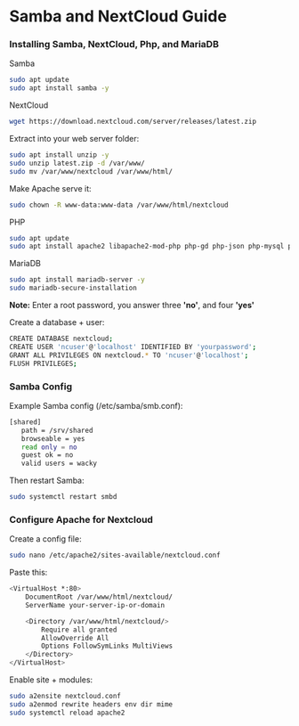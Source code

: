 # Samba and NextCloud Guide

### Installing Samba, NextCloud, Php, and MariaDB

Samba

```bash
sudo apt update
sudo apt install samba -y
```

NextCloud

```bash
wget https://download.nextcloud.com/server/releases/latest.zip
```

Extract into your web server folder:

```bash
sudo apt install unzip -y
sudo unzip latest.zip -d /var/www/
sudo mv /var/www/nextcloud /var/www/html/
```

Make Apache serve it:

```bash
sudo chown -R www-data:www-data /var/www/html/nextcloud
```

PHP

```bash
sudo apt update
sudo apt install apache2 libapache2-mod-php php-gd php-json php-mysql php-curl php-mbstring php-intl php-imagick php-xml php-zip php-bz2 php-gmp -y
```

MariaDB

```bash
sudo apt install mariadb-server -y
sudo mariadb-secure-installation
```

**Note:** Enter a root password, you answer three **'no'**, and four **'yes'**

Create a database + user:

```bash
CREATE DATABASE nextcloud;
CREATE USER 'ncuser'@'localhost' IDENTIFIED BY 'yourpassword';
GRANT ALL PRIVILEGES ON nextcloud.* TO 'ncuser'@'localhost';
FLUSH PRIVILEGES;
```

### Samba Config

Example Samba config (/etc/samba/smb.conf):

```bash
[shared]
   path = /srv/shared
   browseable = yes
   read only = no
   guest ok = no
   valid users = wacky
```

Then restart Samba:

```bash
sudo systemctl restart smbd
```

### Configure Apache for Nextcloud
Create a config file:
```bash
sudo nano /etc/apache2/sites-available/nextcloud.conf
```
Paste this:
```bash
<VirtualHost *:80>
    DocumentRoot /var/www/html/nextcloud/
    ServerName your-server-ip-or-domain

    <Directory /var/www/html/nextcloud/>
        Require all granted
        AllowOverride All
        Options FollowSymLinks MultiViews
    </Directory>
</VirtualHost>
```
Enable site + modules:
```bash
sudo a2ensite nextcloud.conf
sudo a2enmod rewrite headers env dir mime
sudo systemctl reload apache2
```